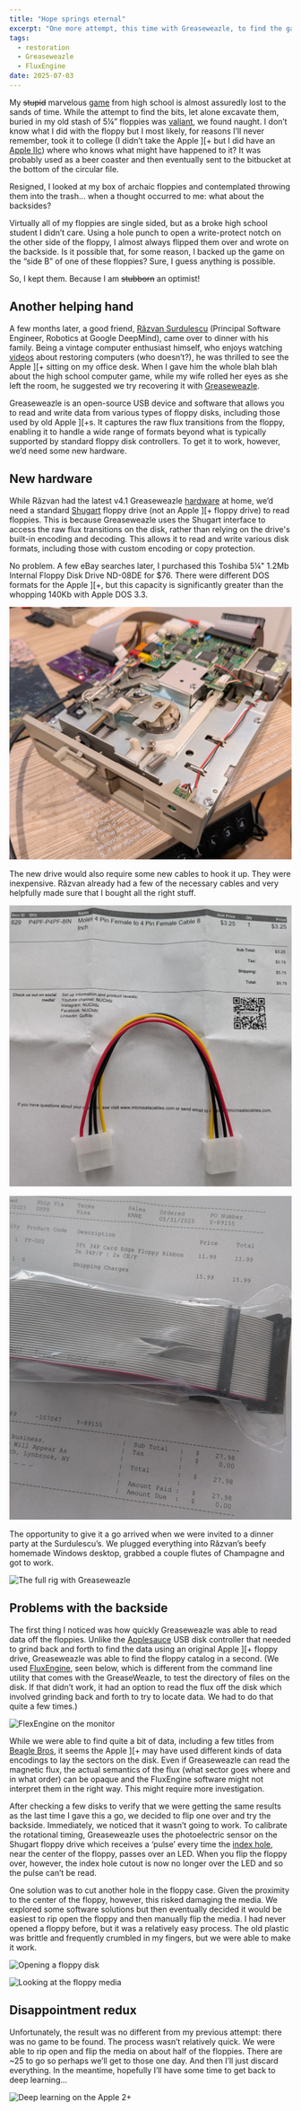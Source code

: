 ```yaml
---
title: "Hope springs eternal"
excerpt: "One more attempt, this time with Greaseweazle, to find the game."
tags:
  - restoration
  - Greaseweazle
  - FluxEngine
date: 2025-07-03
---
```


My ~~stupid~~ marvelous [game](https://mortalwayfare.com/remnant-from-the-past/) from high school is almost assuredly lost to the sands of time. While the attempt to find the bits, let alone excavate them, buried in my old stash of 5¼” floppies was [valiant](https://mdcramer.github.io/apple-2-blog/recover/), we found naught. I don’t know what I did with the floppy but I most likely, for reasons I’ll never remember, took it to college (I didn’t take the Apple ][+ but I did have an [Apple IIc](https://en.wikipedia.org/wiki/Apple_IIc)) where who knows what might have happened to it? It was probably used as a beer coaster and then eventually sent to the bitbucket at the bottom of the circular file.

Resigned, I looked at my box of archaic floppies and contemplated throwing them into the trash… when a thought occurred to me: what about the backsides?

Virtually all of my floppies are single sided, but as a broke high school student I didn’t care. Using a hole punch to open a write-protect notch on the other side of the floppy, I almost always flipped them over and wrote on the backside. Is it possible that, for some reason, I backed up the game on the “side B” of one of these floppies? Sure, I guess anything is possible.

So, I kept them. Because I am ~~stubborn~~ an optimist!

## Another helping hand

A few months later, a good friend, [Răzvan Surdulescu](https://www.linkedin.com/in/surdules/) (Principal Software Engineer, Robotics at Google DeepMind), came over to dinner with his family. Being a vintage computer enthusiast himself, who enjoys watching [videos](https://www.youtube.com/@adriansdigitalbasement) about restoring computers (who doesn’t?), he was thrilled to see the Apple ][+ sitting on my office desk. When I gave him the whole blah blah about the high school computer game, while my wife rolled her eyes as she left the room, he suggested we try recovering it with [Greaseweazle](https://github.com/keirf/greaseweazle/wiki/Yann-Serra-Tutorial).

Greaseweazle is an open-source USB device and software that allows you to read and write data from various types of floppy disks, including those used by old Apple ][+s. It captures the raw flux transitions from the floppy, enabling it to handle a wide range of formats beyond what is typically supported by standard floppy disk controllers. To get it to work, however, we’d need some new hardware.

## New hardware

While Răzvan had the latest v4.1 Greaseweazle [hardware](https://github.com/keirf/greaseweazle/wiki/Greaseweazle-Models) at home, we’d need a standard [Shugart](https://en.wikipedia.org/wiki/Shugart_Associates) floppy drive (not an Apple ][+ floppy drive) to read floppies. This is because Greaseweazle uses the Shugart interface to access the raw flux transitions on the disk, rather than relying on the drive's built-in encoding and decoding. This allows it to read and write various disk formats, including those with custom encoding or copy protection.

No problem. A few eBay searches later, I purchased this Toshiba 5¼" 1.2Mb Internal Floppy Disk Drive ND-08DE for $76. There were different DOS formats for the Apple ][+, but this capacity is significantly greater than the whopping 140Kb with Apple DOS 3.3.

![The Toshiba 5.25" floppy drive](/assets/images/apple2/toshiba-floppy-drive.jpg)

The new drive would also require some new cables to hook it up. They were inexpensive. Răzvan already had a few of the necessary cables and very helpfully made sure that I bought all the right stuff.

![Molex 4 pin female to female connector](/assets/images/apple2/molex-4pin-ftof.jpeg)

![36" Universal 34-Pin Floppy Drive Ribbon Cable for 3.5" and/or 5.25" Drives](/assets/images/apple2/floppy-ribbon.jpeg)

The opportunity to give it a go arrived when we were invited to a dinner party at the Surdulescu’s. We plugged everything into Răzvan’s beefy homemade Windows desktop, grabbed a couple flutes of Champagne and got to work.

![The full rig with Greaseweazle](/assets/images/apple2/rig-with-greaseweazle.jpeg)

## Problems with the backside

The first thing I noticed was how quickly Greaseweazle was able to read data off the floppies. Unlike the [Applesauce](https://applesaucefdc.com/) USB disk controller that needed to grind back and forth to find the data using an original Apple ][+ floppy drive, Greaseweazle was able to find the floppy catalog in a second. (We used [FluxEngine](https://cowlark.com/fluxengine/index.html), seen below, which is different from the command line utility that comes with the GreaseWeazle, to test the directory of files on the disk. If that didn’t work, it had an option to read the flux off the disk which involved grinding back and forth to try to locate data. We had to do that quite a few times.)

![FlexEngine on the monitor](/assets/images/apple2/greaseweazle-monitor.jpeg)

While we were able to find quite a bit of data, including a few titles from [Beagle Bros](https://en.wikipedia.org/wiki/Beagle_Bros), it seems the Apple ][+ may have used different kinds of data encodings to lay the sectors on the disk. Even if Greaseweazle can read the magnetic flux, the actual semantics of the flux (what sector goes where and in what order) can be opaque and the FluxEngine software might not interpret them in the right way. This might require more investigation.

After checking a few disks to verify that we were getting the same results as the last time I gave this a go, we decided to flip one over and try the backside. Immediately, we noticed that it wasn’t going to work. To calibrate the rotational timing, Greaseweazle uses the photoelectric sensor on the Shugart floppy drive which receives a ‘pulse’ every time the [index hole](https://www.atarimagazines.com/compute/issue34/019_1_MASS_MEMORY_NOW_AND_IN_THE_FUTURE.php), near the center of the floppy, passes over an LED. When you flip the floppy over, however, the index hole cutout is now no longer over the LED and so the pulse can’t be read.

One solution was to cut another hole in the floppy case. Given the proximity to the center of the floppy, however, this risked damaging the media. We explored some software solutions but then eventually decided it would be easiest to rip open the floppy and then manually flip the media. I had never opened a floppy before, but it was a relatively easy process. The old plastic was brittle and frequently crumbled in my fingers, but we were able to make it work.

![Opening a floppy disk](/assets/images/apple2/open-floppy-disk.jpeg)

![Looking at the floppy media](/assets/images/apple2/floppy-media.jpeg)

## Disappointment redux

Unfortunately, the result was no different from my previous attempt: there was no game to be found. The process wasn’t relatively quick. We were able to rip open and flip the media on about half of the floppies. There are ~25 to go so perhaps we’ll get to those one day. And then I’ll just discard everything. In the meantime, hopefully I’ll have some time to get back to deep learning…

![Deep learning on the Apple 2+](/assets/images/apple2/deep-learning.jpeg)